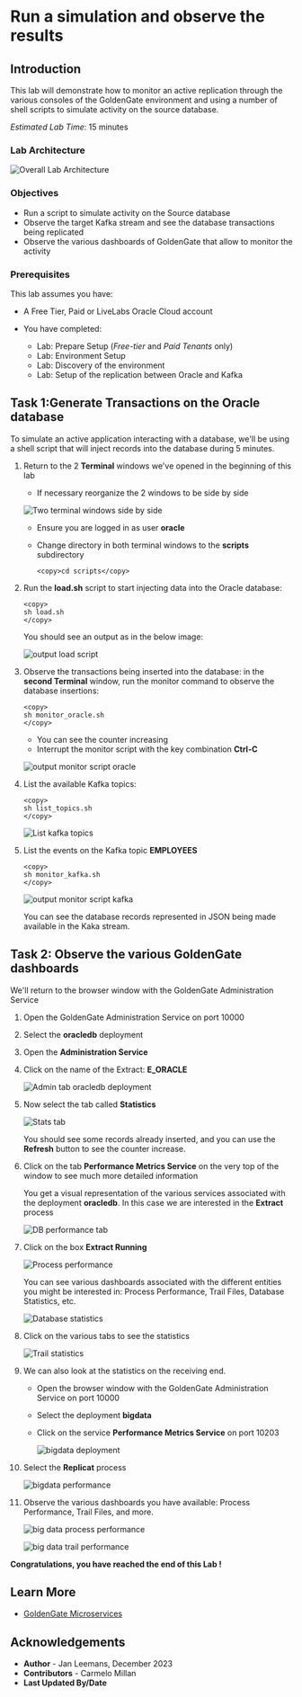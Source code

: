 # Run a simulation and observe the results

## Introduction

This lab will demonstrate how to monitor an active replication through the various consoles of the GoldenGate environment and using a number of shell scripts to simulate activity on the source database.

*Estimated Lab Time*:  15 minutes

### Lab Architecture

  ![Overall Lab Architecture](./../discover/images/gg21c-lab-archi.png " ")

### Objectives

- Run a script to simulate activity on the Source database
- Observe the target Kafka stream and see the database transactions being replicated
- Observe the various dashboards of GoldenGate that allow to monitor the activity

### Prerequisites

This lab assumes you have:

- A Free Tier, Paid or LiveLabs Oracle Cloud account
- You have completed:

    - Lab: Prepare Setup (*Free-tier* and *Paid Tenants* only)
    - Lab: Environment Setup
    - Lab: Discovery of the environment
    - Lab: Setup of the replication between Oracle and Kafka

## Task 1:Generate Transactions on the Oracle database

To simulate an active application interacting with a database, we'll be using a shell script that will inject records into the database during 5 minutes.

1. Return to the 2 **Terminal** windows we've opened in the beginning of this lab

    - If necessary reorganize the 2 windows to be side by side

    ![Two terminal windows side by side](./images/two-shells.png " ")

    - Ensure you are logged in as user **oracle**
    - Change directory in both terminal windows to the **scripts** subdirectory

      ```
      <copy>cd scripts</copy>
      ```
2. Run the **load.sh** script to start injecting data into the Oracle database:

    ```
    <copy>
    sh load.sh
    </copy>
    ```
    You should see an output as in the below image:

   ![output load script](./images/load-res.png " ")

3. Observe the transactions being inserted into the database: in the **second Terminal** window, run the monitor command to observe the database insertions:

      ```
      <copy>
      sh monitor_oracle.sh
      </copy>
      ```

    - You can see the counter increasing
    - Interrupt the monitor script with the key combination **Ctrl-C**

    ![output monitor script oracle](./images/monitor-o.png " ")


4. List the available Kafka topics:

    ```
    <copy>
    sh list_topics.sh
    </copy>
    ```

    ![List kafka topics](./images/list-topics.png " ")

5. List the events on the Kafka topic **EMPLOYEES**

    ```
    <copy>
    sh monitor_kafka.sh
    </copy>
    ```

    ![output monitor script kafka](./images/list-emp.png " ")

    You can see the database records represented in JSON being made available in the Kaka stream.

## Task 2: Observe the various GoldenGate dashboards

We'll return to the browser window with the GoldenGate Administration Service

1. Open the GoldenGate Administration Service on port 10000
2. Select the **oracledb** deployment
3. Open the **Administration Service**
4. Click on the name of the Extract: **E_ORACLE**

    ![Admin tab oracledb deployment](./images/extract.png " ")

5. Now select the tab called **Statistics**

    ![Stats tab](./images/db-stats.png " ")

    You should see some records already inserted, and you can use the **Refresh** button to see the counter increase.

6. Click on the tab **Performance Metrics Service** on the very top of the window to see much more detailed information

    You get a visual representation of the various services associated with the deployment **oracledb**.  In this case we are interested in the **Extract** process

    ![DB performance tab](./images/db-perf.png " ")

7. Click on the box **Extract Running**

    ![Process performance](./images/stat-db.png " ")

    You can see various dashboards associated with the different entities you might be interested in: Process Performance, Trail Files, Database Statistics, etc.

    ![Database statistics](./images/db-stats2.png " ")

8. Click on the various tabs to see the statistics

    ![Trail statistics](./images/db-trail.png " ")

9. We can also look at the statistics on the receiving end.

    - Open the browser window with the GoldenGate Administration Service on port 10000
    - Select the deployment **bigdata**
    - Click on the service **Performance Metrics Service** on port 10203

        ![bigdata deployment](./images/bigd.png " ")

10. Select the **Replicat** process

    ![bigdata performance](./images/bigd-metr.png " ")

11. Observe the various dashboards you have available: Process Performance, Trail Files, and more.

    ![big data process performance](./images/bigd-proc.png " ")

    ![big data trail performance](./images/bigd-trail.png " ")

**Congratulations, you have reached the end of this Lab !**

## Learn More

- [GoldenGate Microservices](https://docs.oracle.com/en/middleware/goldengate/core/19.1/understanding/getting-started-oracle-goldengate.html#GUID-F317FD3B-5078-47BA-A4EC-8A138C36BD59)

## Acknowledgements

- **Author** - Jan Leemans, December 2023
- **Contributors** - Carmelo Millan
- **Last Updated By/Date**
